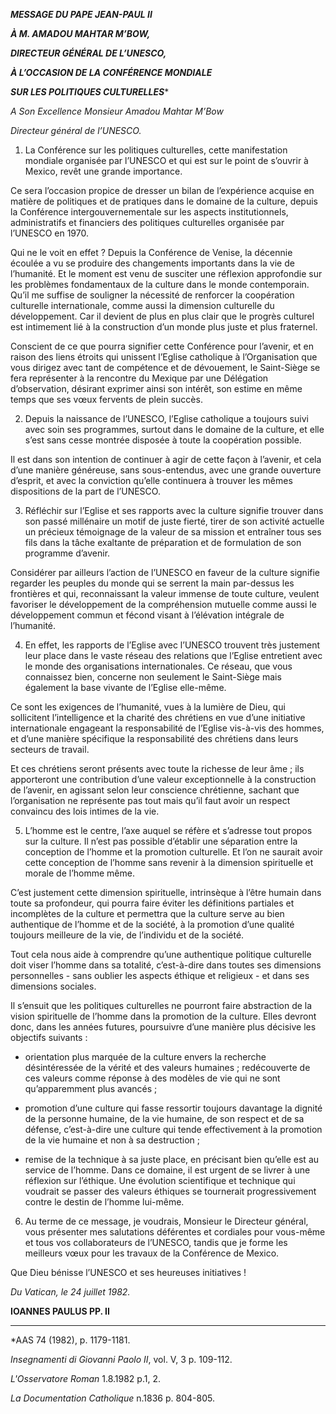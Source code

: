 ***MESSAGE DU PAPE JEAN-PAUL II***

***À M. AMADOU MAHTAR M’BOW,***

***DIRECTEUR GÉNÉRAL DE L’UNESCO,***

***À L’OCCASION DE LA CONFÉRENCE MONDIALE***

***SUR LES POLITIQUES CULTURELLES****

*A Son Excellence Monsieur Amadou Mahtar M’Bow*

*Directeur général de l’UNESCO.*

1. La Conférence sur les politiques culturelles, cette manifestation mondiale organisée par l’UNESCO et qui est sur le point de s’ouvrir à Mexico, revêt une grande importance.

Ce sera l’occasion propice de dresser un bilan de l’expérience acquise en matière de politiques et de pratiques dans le domaine de la culture, depuis la Conférence intergouvernementale sur les aspects institutionnels, administratifs et financiers des politiques culturelles organisée par l’UNESCO en 1970.

Qui ne le voit en effet ? Depuis la Conférence de Venise, la décennie écoulée a vu se produire des changements importants dans la vie de l’humanité. Et le moment est venu de susciter une réflexion approfondie sur les problèmes fondamentaux de la culture dans le monde contemporain. Qu’il me suffise de souligner la nécessité de renforcer la coopération culturelle internationale, comme aussi la dimension culturelle du développement. Car il devient de plus en plus clair que le progrès culturel est intimement lié à la construction d’un monde plus juste et plus fraternel.

Conscient de ce que pourra signifier cette Conférence pour l’avenir, et en raison des liens étroits qui unissent l’Eglise catholique à l’Organisation que vous dirigez avec tant de compétence et de dévouement, le Saint-Siège se fera représenter à la rencontre du Mexique par une Délégation d’observation, désirant exprimer ainsi son intérêt, son estime en même temps que ses vœux fervents de plein succès.

2. Depuis la naissance de l’UNESCO, l’Eglise catholique a toujours suivi avec soin ses programmes, surtout dans le domaine de la culture, et elle s’est sans cesse montrée disposée à toute la coopération possible.

Il est dans son intention de continuer à agir de cette façon à l’avenir, et cela d’une manière généreuse, sans sous-entendus, avec une grande ouverture d’esprit, et avec la conviction qu’elle continuera à trouver les mêmes dispositions de la part de l’UNESCO.

3. Réfléchir sur l’Eglise et ses rapports avec la culture signifie trouver dans son passé millénaire un motif de juste fierté, tirer de son activité actuelle un précieux témoignage de la valeur de sa mission et entraîner tous ses fils dans la tâche exaltante de préparation et de formulation de son programme d’avenir.

Considérer par ailleurs l’action de l’UNESCO en faveur de la culture signifie regarder les peuples du monde qui se serrent la main par-dessus les frontières et qui, reconnaissant la valeur immense de toute culture, veulent favoriser le développement de la compréhension mutuelle comme aussi le développement commun et fécond visant à l’élévation intégrale de l’humanité.

4. En effet, les rapports de l’Eglise avec l’UNESCO trouvent très justement leur place dans le vaste réseau des relations que l’Eglise entretient avec le monde des organisations internationales. Ce réseau, que vous connaissez bien, concerne non seulement le Saint-Siège mais également la base vivante de l’Eglise elle-même.

Ce sont les exigences de l’humanité, vues à la lumière de Dieu, qui sollicitent l’intelligence et la charité des chrétiens en vue d’une initiative internationale engageant la responsabilité de l’Eglise vis-à-vis des hommes, et d’une manière spécifique la responsabilité des chrétiens dans leurs secteurs de travail.

Et ces chrétiens seront présents avec toute la richesse de leur âme ; ils apporteront une contribution d’une valeur exceptionnelle à la construction de l’avenir, en agissant selon leur conscience chrétienne, sachant que l’organisation ne représente pas tout mais qu’il faut avoir un respect convaincu des lois intimes de la vie.

5. L’homme est le centre, l’axe auquel se réfère et s’adresse tout propos sur la culture. Il n’est pas possible d’établir une séparation entre la conception de l’homme et la promotion culturelle. Et l’on ne saurait avoir cette conception de l’homme sans revenir à la dimension spirituelle et morale de l’homme même.

C’est justement cette dimension spirituelle, intrinsèque à l’être humain dans toute sa profondeur, qui pourra faire éviter les définitions partiales et incomplètes de la culture et permettra que la culture serve au bien authentique de l’homme et de la société, à la promotion d’une qualité toujours meilleure de la vie, de l’individu et de la société.

Tout cela nous aide à comprendre qu’une authentique politique culturelle doit viser l’homme dans sa totalité, c’est-à-dire dans toutes ses dimensions personnelles - sans oublier les aspects éthique et religieux - et dans ses dimensions sociales.

Il s’ensuit que les politiques culturelles ne pourront faire abstraction de la vision spirituelle de l’homme dans la promotion de la culture. Elles devront donc, dans les années futures, poursuivre d’une manière plus décisive les objectifs suivants :

- orientation plus marquée de la culture envers la recherche désintéressée de la vérité et des valeurs humaines ; redécouverte de ces valeurs comme réponse à des modèles de vie qui ne sont qu’apparemment plus avancés ;

- promotion d’une culture qui fasse ressortir toujours davantage la dignité de la personne humaine, de la vie humaine, de son respect et de sa défense, c’est-à-dire une culture qui tende effectivement à la promotion de la vie humaine et non à sa destruction ;

- remise de la technique à sa juste place, en précisant bien qu’elle est au service de l’homme. Dans ce domaine, il est urgent de se livrer à une réflexion sur l’éthique. Une évolution scientifique et technique qui voudrait se passer des valeurs éthiques se tournerait progressivement contre le destin de l’homme lui-même.

6. Au terme de ce message, je voudrais, Monsieur le Directeur général, vous présenter mes salutations déférentes et cordiales pour vous-même et tous vos collaborateurs de l’UNESCO, tandis que je forme les meilleurs vœux pour les travaux de la Conférence de Mexico.

Que Dieu bénisse l’UNESCO et ses heureuses initiatives !

*Du Vatican, le 24 juillet 1982.*

**IOANNES PAULUS PP. II**

* * *

*AAS 74 (1982), p. 1179-1181.

*Insegnamenti di Giovanni Paolo II*, vol. V, 3 p. 109-112.

*L'Osservatore Roman* 1.8.1982 p.1, 2.

*La Documentation Catholique* n.1836 p. 804-805.